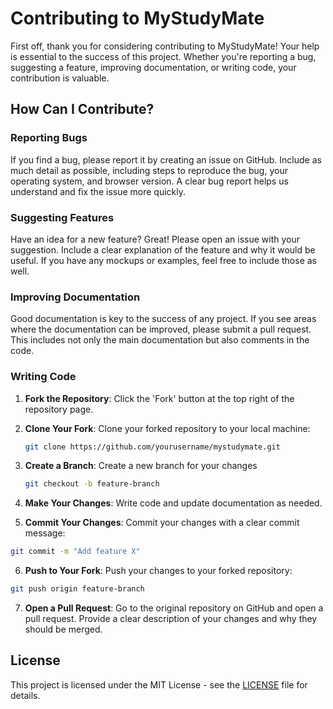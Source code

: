 # Contributing to MyStudyMate

First off, thank you for considering contributing to MyStudyMate! Your help is essential to the success of this project. Whether you're reporting a bug, suggesting a feature, improving documentation, or writing code, your contribution is valuable.

## How Can I Contribute?

### Reporting Bugs

If you find a bug, please report it by creating an issue on GitHub. Include as much detail as possible, including steps to reproduce the bug, your operating system, and browser version. A clear bug report helps us understand and fix the issue more quickly.

### Suggesting Features

Have an idea for a new feature? Great! Please open an issue with your suggestion. Include a clear explanation of the feature and why it would be useful. If you have any mockups or examples, feel free to include those as well.

### Improving Documentation

Good documentation is key to the success of any project. If you see areas where the documentation can be improved, please submit a pull request. This includes not only the main documentation but also comments in the code.

### Writing Code

1. **Fork the Repository**: Click the 'Fork' button at the top right of the repository page.
2. **Clone Your Fork**: Clone your forked repository to your local machine:
   ```bash
   git clone https://github.com/yourusername/mystudymate.git
   ```
   
3. **Create a Branch**:  Create a new branch for your changes
   ```bash
   git checkout -b feature-branch
   ```

4. **Make Your Changes**:  Write code and update documentation as needed.
5. **Commit Your Changes**:   Commit your changes with a clear commit message:
```bash
git commit -m "Add feature X"
```
6. **Push to Your Fork**: Push your changes to your forked repository:

```bash
git push origin feature-branch
```

7. **Open a Pull Request**: Go to the original repository on GitHub and open a pull request. Provide a clear description of your changes and why they should be merged.

## License

This project is licensed under the MIT License - see the [LICENSE](LICENSE) file for details.



